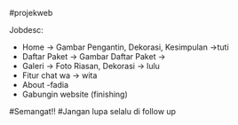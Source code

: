#projekweb

Jobdesc:
- Home -> Gambar Pengantin, Dekorasi, Kesimpulan ->tuti
- Daftar Paket -> Gambar Daftar Paket ->
- Galeri -> Foto Riasan, Dekorasi -> lulu
- Fitur chat wa -> wita
- About -fadia
- Gabungin website (finishing)

#Semangat!!
#Jangan lupa selalu di follow up
